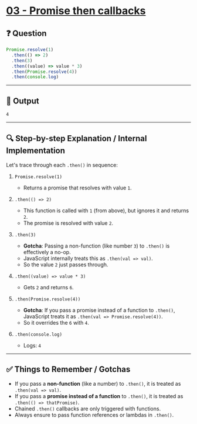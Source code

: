 # [03 - Promise then callbacks](https://bigfrontend.dev/quiz/3-promise-then-callbacks)

## ❓ Question

```js
Promise.resolve(1)
  .then(() => 2)
  .then(3)
  .then((value) => value * 3)
  .then(Promise.resolve(4))
  .then(console.log)
```

---

## 🧾 Output

```
4
```

---

## 🔍 Step-by-step Explanation / Internal Implementation

Let's trace through each `.then()` in sequence:

1. `Promise.resolve(1)`
   - Returns a promise that resolves with value `1`.

2. `.then(() => 2)`
   - This function is called with `1` (from above), but ignores it and returns `2`.
   - The promise is resolved with value `2`.

3. `.then(3)`
   - **Gotcha**: Passing a non-function (like number `3`) to `.then()` is effectively a no-op.
   - JavaScript internally treats this as `.then(val => val)`.
   - So the value `2` just passes through.

4. `.then((value) => value * 3)`
   - Gets `2` and returns `6`.

5. `.then(Promise.resolve(4))`
   - **Gotcha**: If you pass a promise instead of a function to `.then()`, JavaScript treats it as `.then(val => Promise.resolve(4))`.
   - So it overrides the `6` with `4`.

6. `.then(console.log)`
   - Logs: `4`

---

## ✅ Things to Remember / Gotchas

- If you pass a **non-function** (like a number) to `.then()`, it is treated as `.then(val => val)`.
- If you pass a **promise instead of a function** to `.then()`, it is treated as `.then(() => thatPromise)`.
- Chained `.then()` callbacks are only triggered with functions.
- Always ensure to pass function references or lambdas in `.then()`.
